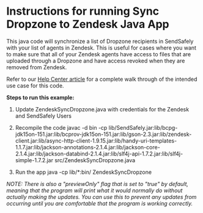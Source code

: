 # Instructions for running Sync Dropzone to Zendesk Java App #

This java code will synchronize a list of Dropzone recipients in SendSafely with your list of agents in Zendesk. This is useful for cases where you want to make sure that all of your Zendesk agents have access to files that are uploaded through a Dropzone and have access revoked when they are removed from Zendesk.  

Refer to our [Help Center article](https://sendsafely.zendesk.com/hc/en-us/articles/360016093811) for a complete walk through of the intended use case for this code. 

**Steps to run this example:**

1. Update ZendeskSyncDropzone.java with credentials for the Zendesk and SendSafely Users

2. Recompile the code
javac -d bin -cp lib/SendSafely.jar:lib/bcpg-jdk15on-151.jar:lib/bcprov-jdk15on-151.jar:lib/gson-2.3.jar:lib/zendesk-client.jar:lib/async-http-client-1.9.15.jar:lib/handy-uri-templates-1.1.7.jar:lib/jackson-annotations-2.1.4.jar:lib/jackson-core-2.1.4.jar:lib/jackson-databind-2.1.4.jar:lib/slf4j-api-1.7.2.jar:lib/slf4j-simple-1.7.2.jar src/ZendeskSyncDropzone.java

3. Run the app 
java -cp lib/*:bin/ ZendeskSyncDropzone
 
*NOTE: There is also a "previewOnly" flag that is set to "true" by default, meaning that the program will print what it would normally do without actually making the updates. You can use this to prevent any updates from occurring until you are comfortable that the program is working correctly.*
